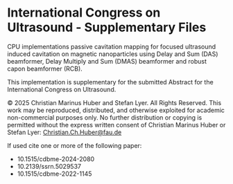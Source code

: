 # International Congress on Ultrasound - Supplementary Files

CPU implementations passive cavitation mapping for focused ultrasound induced cavitation on magnetic nanoparticles
using Delay and Sum (DAS) beamformer, Delay Multiply and Sum (DMAS) beamformer and robust capon beamformer (RCB).

This implementation is supplementary for the submitted Abstract for the International Congress on Ultrasound.

© 2025 Christian Marinus Huber and Stefan Lyer. All Rights Reserved. This work may be reproduced, distributed, 
and otherwise exploited for academic non-commercial purposes only. No further distribution or copying is 
permitted without the express written consent of Christian Marinus Huber or Stefan Lyer: Christian.Ch.Huber@fau.de 

If used cite one or more of the following paper:

- 10.1515/cdbme-2024-2080
- 10.2139/ssrn.5029537
- 10.1515/cdbme-2022-1145